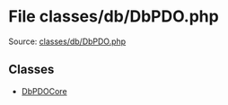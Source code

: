 File classes/db/DbPDO.php
=========

Source: [classes/db/DbPDO.php](https://github.com/PrestaShop/PrestaShop/blob/1.6.0.9/classes/db/DbPDO.php)


Classes
-------

* [DbPDOCore](class.DbPDOCore.md)

